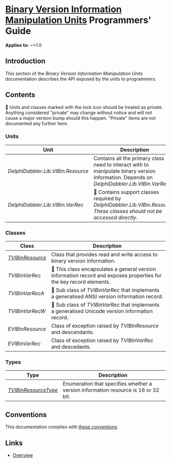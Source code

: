 # [Binary Version Information Manipulation Units](../index.md) Programmers' Guide

**Applies to:** ~>1.0

## Introduction

This section of the _Binary Version Information Manipulation Units_ documentation describes the API exposed by the units to programmers.

## Contents

🔐 Units and classes marked with the lock icon should be treated as private. Anything considered "private" may change without notice and will not cause a major version bump should this happen. "Private" items are not documented any further here.

### Units

| Unit | Description |
|------|-------------|
| _DelphiDabbler.Lib.VIBin.Resource_ | Contains all the primary class you need to interact with to manipulate binary version information. Depends on _DelphiDabbler.Lib.VIBin.VarRec_. |
| _DelphiDabbler.Lib.VIBin.VarRec_ | 🔐 Contains support classes required by _DelphiDabbler.Lib.VIBin.Resource_. _These classes should not be accessed directly._ |

### Classes

| Class | Description |
|-------|-------------|
| [_TVIBinResource_](./API/TVIBinResource.md) | Class that provides read and write access to binary version information. |
| _TVIBinVarRec_ | 🔐 This class encapsulates a general version information record and exposes properties for the key record elements. |
| _TVIBinVarRecA_ | 🔐 Sub class of _TVIBinVarRec_ that implements a generalised ANSI version information record. |
| _TVIBinVarRecW_ | 🔐 Sub class of _TVIBinVarRec_ that implements a generalised Unicode version information record. |
| _EVIBinResource_ | Class of exception raised by _TVIBinResource_ and descendants. |
| _EVIBinVarRec_  | Class of exception raised by _TVIBinVarRec_ and descedants. |

### Types

| Type | Description |
|------|-------------|
| [_TVIBinResourceType_](./API/TVIBinResourceType.md) | Enumeration that specifies whether a version information resource is 16 or 32 bit. |

## Conventions

This documentation complies with [these conventions](../../common/conventions.md).

## Links

* [Overview](./Overview.md)
